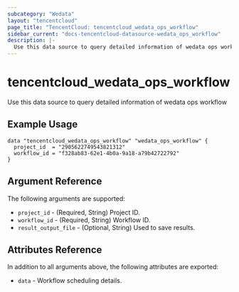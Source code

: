 ```yaml
---
subcategory: "Wedata"
layout: "tencentcloud"
page_title: "TencentCloud: tencentcloud_wedata_ops_workflow"
sidebar_current: "docs-tencentcloud-datasource-wedata_ops_workflow"
description: |-
  Use this data source to query detailed information of wedata ops workflow
---
```


# tencentcloud_wedata_ops_workflow

Use this data source to query detailed information of wedata ops workflow

## Example Usage

```hcl
data "tencentcloud_wedata_ops_workflow" "wedata_ops_workflow" {
  project_id  = "2905622749543821312"
  workflow_id = "f328ab83-62e1-4b0a-9a18-a79b42722792"
}
```

## Argument Reference

The following arguments are supported:

* `project_id` - (Required, String) Project ID.
* `workflow_id` - (Required, String) Workflow ID.
* `result_output_file` - (Optional, String) Used to save results.

## Attributes Reference

In addition to all arguments above, the following attributes are exported:

* `data` - Workflow scheduling details.



